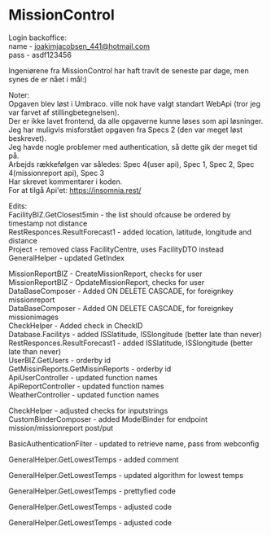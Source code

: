 # MissionControl
  
Login backoffice:  
name - joakimjacobsen_441@hotmail.com  
pass - asdf123456  
  
Ingeniørene fra MissionControl har haft travlt de seneste par dage, men synes de er nået i mål:)  
  
Noter:  
Opgaven blev løst i Umbraco. ville nok have valgt standart WebApi (tror jeg var farvet af stillingbetegnelsen).  
Der er ikke lavet frontend, da alle opgaverne kunne løses som api løsninger.  
Jeg har muligvis misforstået opgaven fra Specs 2 (den var meget løst beskrevet).  
Jeg havde nogle problemer med authentication, så dette gik der meget tid på.  
Arbejds rækkefølgen var således: Spec 4(user api), Spec 1, Spec 2, Spec 4(missionreport api), Spec 3  
Har skrevet kommentarer i koden.  
For at tilgå Api'et: https://insomnia.rest/  
  
Edits:  
FacilityBIZ.GetClosest5min 			- the list should ofcause be ordered by timestamp not distance  
RestResponces.ResultForecast1 		- added location, latitude, longitude and distance  
Project 							- removed class FacilityCentre, uses FacilityDTO instead  
GeneralHelper 						- updated GetIndex  
  
MissionReportBIZ					- CreateMissionReport, checks for user  
MissionReportBIZ					- OpdateMissionReport, checks for user  
DataBaseComposer					- Added ON DELETE CASCADE, for foreignkey missionreport  
DataBaseComposer					- Added ON DELETE CASCADE, for foreignkey missionimages  
CheckHelper							- Added check in CheckID  
Database.Facilitys 					- added ISSlatitude, ISSlongitude (better late than never)  
RestResponces.ResultForecast1 		- added ISSlatitude, ISSlongitude (better late than never)  
UserBIZ.GetUsers					- orderby id  
GetMissinReports.GetMissinReports	- orderby id  
ApiUserController					- updated function names  
ApiReportController					- updated function names  
WeatherController					- updated function names  

CheckHelper							- adjusted checks for inputstrings  
CustomBinderComposer				- added ModelBinder for endpoint mission/missionreport post/put

BasicAuthenticationFilter			- updated to retrieve name, pass from webconfig

GeneralHelper.GetLowestTemps		- added comment

GeneralHelper.GetLowestTemps		- updated algorithm for lowest temps

GeneralHelper.GetLowestTemps		- prettyfied code

GeneralHelper.GetLowestTemps		- adjusted code

GeneralHelper.GetLowestTemps		- adjusted code